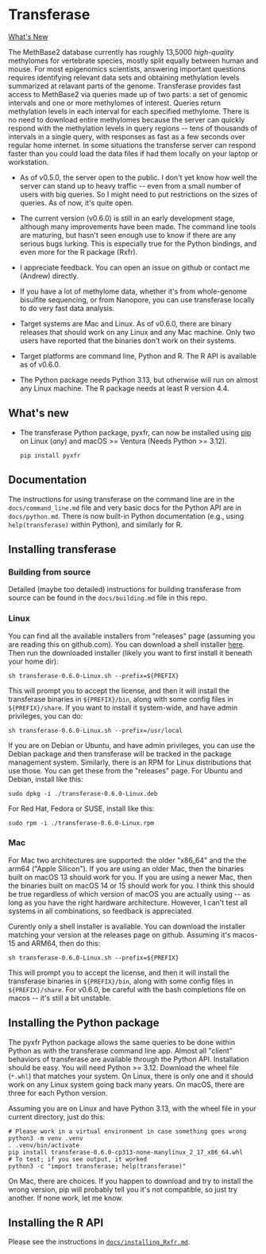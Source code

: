 # Transferase

[What's New](#whats-new)

The MethBase2 database currently has roughly 13,5000 *high-quality* methylomes
for vertebrate species, mostly split equally between human and mouse. For most
epigenomics scientists, answering important questions requires identifying
relevant data sets and obtaining methylation levels summarized at relavant
parts of the genome.  Transferase provides fast access to MethBase2 via
queries made up of two parts: a set of genomic intervals and one or more
methylomes of interest. Queries return methylation levels in each interval for
each specified methylome. There is no need to download entire methylomes
because the server can quickly respond with the methylation levels in query
regions -- tens of thousands of intervals in a single query, with responses as
fast as a few seconds over regular home internet.  In some situations the
transferse server can respond faster than you could load the data files if had
them locally on your laptop or workstation.

- As of v0.5.0, the server open to the public. I don't yet know how well the
  server can stand up to heavy traffic -- even from a small number of users
  with big queries. So I might need to put restrictions on the sizes of
  queries. As of now, it's quite open.

- The current version (v0.6.0) is still in an early development stage,
  although many improvements have been made. The command line tools are
  maturing, but hasn't seen enough use to know if there are any serious bugs
  lurking. This is especially true for the Python bindings, and even more for
  the R package (Rxfr).

- I appreciate feedback. You can open an issue on github or contact me
  (Andrew) directly.

- If you have a lot of methylome data, whether it's from whole-genome
  bisulfite sequencing, or from Nanopore, you can use transferase locally to
  do very fast data analysis.

- Target systems are Mac and Linux. As of v0.6.0, there are binary releases
  that should work on any Linux and any Mac machine. Only two users have
  reported that the binaries don't work on their systems.

- Target platforms are command line, Python and R. The R API is available as
  of v0.6.0.

- The Python package needs Python 3.13, but otherwise will run on almost any
  Linux machine. The R package needs at least R version 4.4.

## What's new

* The transferase Python package, pyxfr, can now be installed using
  [pip](https://pypi.org/project/pyxfr/0.6.0) on Linux (*any*) and
  macOS >= Ventura (Needs Python >= 3.12).
  ```console
  pip install pyxfr
  ```

## Documentation

The instructions for using transferase on the command line are in the
`docs/command_line.md` file and very basic docs for the Python API are in
`docs/python.md`. There is now built-in Python documentation (e.g., using
`help(transferase)` within Python), and similarly for R.

## Installing transferase

### Building from source

Detailed (maybe too detailed) instructions for building transferase from
source can be found in the `docs/building.md` file in this repo.

### Linux

You can find all the available installers from "releases" page (assuming you
are reading this on github.com).  You can download a shell installer
[here](https://github.com/andrewdavidsmith/transferase/releases/download/v0.6.0/transferase-0.6.0-Linux.sh).
Then run the downloaded installer (likely you want to first install it beneath
your home dir):

```console
sh transferase-0.6.0-Linux.sh --prefix=${PREFIX}
```

This will prompt you to accept the license, and then it will install the
transferase binaries in `${PREFIX}/bin`, along with some config files in
`${PREFIX}/share`. If you want to install it system-wide, and have admin
privileges, you can do:

```console
sh transferase-0.6.0-Linux.sh --prefix=/usr/local
```

If you are on Debian or Ubuntu, and have admin privileges, you can use the
Debian package and then transferase will be tracked in the package management
system. Similarly, there is an RPM for Linux distributions that use those. You
can get these from the "releases" page. For Ubuntu and Debian, install like
this:

```console
sudo dpkg -i ./transferase-0.6.0-Linux.deb
```

For Red Hat, Fedora or SUSE, install like this:

```console
sudo rpm -i ./transferase-0.6.0-Linux.rpm
```

### Mac

For Mac two architectures are supported: the older "x86_64" and the the arm64
("Apple Silicon"). If you are using an older Mac, then the binaries built on
macOS 13 should work for you. If you are using a newer Mac, then the binaries
built on macOS 14 or 15 should work for you. I think this should be true
regardless of which version of macOS you are actually using -- as long as you
have the right hardware architecture. However, I can't test all systems in all
combinations, so feedback is appreciated.

Curently only a shell installer is available. You can download the installer
matching your version at the releases page on github. Assuming it's macos-15
and ARM64, then do this:

```console
sh transferase-0.6.0-Linux.sh --prefix=${PREFIX}
```

This will prompt you to accept the license, and then it will install the
transferase binaries in `${PREFIX}/bin`, along with some config files in
`${PREFIX}/share`. For v0.6.0, be careful with the bash completions file on
macos -- it's still a bit unstable.

## Installing the Python package

The pyxfr Python package allows the same queries to be done within Python as
with the transferase command line app. Almost all "client" behaviors of
transferase are available through the Python API. Installation should be
easy. You will need Python >= 3.12. Download the wheel file (`*.whl`) that
matches your system.  On Linux, there is only one and it should work on any
Linux system going back many years. On macOS, there are three for each Python
version.

Assuming you are on Linux and have Python 3.13, with the wheel file
in your current directory, just do this:

```console
# Please work in a virtual environment in case something goes wrong
python3 -m venv .venv
. .venv/bin/activate
pip install transferase-0.6.0-cp313-none-manylinux_2_17_x86_64.whl
# To test; if you see output, it worked
python3 -c "import transferase; help(transferase)"
```

On Mac, there are choices. If you happen to download and try to install the
wrong version, pip will probably tell you it's not compatible, so just try
another. If none work, let me know.

## Installing the R API

Please see the instructions in
[`docs/installing_Rxfr.md`](docs/installing_Rxfr.md).

